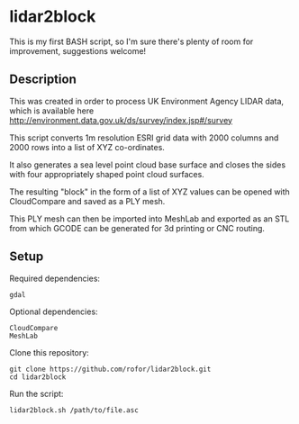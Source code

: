 

# lidar2block

This is my first BASH script, so I'm sure there's plenty of room for improvement, suggestions welcome!

## Description

This was created in order to process UK Environment Agency LIDAR data, which is available here http://environment.data.gov.uk/ds/survey/index.jsp#/survey

This script converts 1m resolution ESRI grid data with 2000 columns and 2000 rows into a list of XYZ co-ordinates.

It also generates a sea level point cloud base surface and closes the sides with four appropriately shaped point cloud surfaces.

The resulting "block" in the form of a list of XYZ values can be opened with CloudCompare and saved as a PLY mesh.

This PLY mesh can then be imported into MeshLab and exported as an STL from which GCODE can be generated for 3d printing or CNC routing.

## Setup

Required dependencies:

    gdal


Optional dependencies:

    CloudCompare
    MeshLab

Clone this repository:

    git clone https://github.com/rofor/lidar2block.git
    cd lidar2block

Run the script:

    lidar2block.sh /path/to/file.asc
